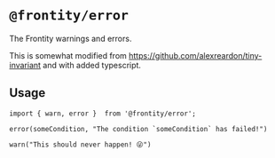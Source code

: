 # `@frontity/error`

The Frontity warnings and errors.

This is somewhat modified from https://github.com/alexreardon/tiny-invariant and with added typescript.

## Usage

```
import { warn, error }  from '@frontity/error';

error(someCondition, "The condition `someCondition` has failed!")

warn("This should never happen! 😜")

```
